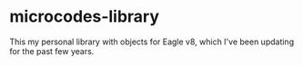 # microcodes-library
This my personal library with objects for Eagle v8, which I've been updating for the past few years.
